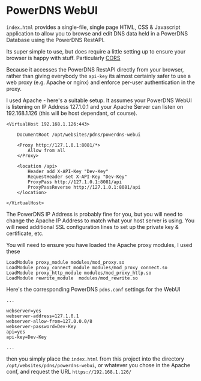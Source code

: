 # PowerDNS WebUI

`index.html` provides a single-file, single page HTML, CSS & Javascript application to allow you to browse and edit 
DNS data held in a PowerDNS Database using the PowerDNS RestAPI.

Its super simple to use, but does require a little setting up to ensure your browser is happy with stuff.
Particularly [CORS](https://developer.mozilla.org/en-US/docs/Web/HTTP/CORS)

Because it accesses the PowerDNS RestAPI directly from your browser, rather than giving everybody the `api-key`
its almost certainly safer to use a web proxy (e.g. Apache or nginx) and enforce per-user authentication in the proxy.

I used Apache - here's a suitable setup. It assumes your PowerDNS WebUI is listening on IP Address 127.1.0.1
and your Apache Server can listen on 192.168.1.126 (this will be host dependant, of course).

```
<VirtualHost 192.168.1.126:443>

	DocumentRoot /opt/websites/pdns/powerdns-webui

	<Proxy http://127.1.0.1:8081/*>
		Allow from all
	</Proxy>

	<location /api>
		Header add X-API-Key "Dev-Key"
		RequestHeader set X-API-Key "Dev-Key"
		ProxyPass http://127.1.0.1:8081/api
		ProxyPassReverse http://127.1.0.1:8081/api
	</location>

</VirtualHost>
```

The PowerDNS IP Address is probably fine for you, but you will need to change the Apache IP Address to match
what your host server is using. 
You will need additional SSL configuration lines to set up the private key & certificate, etc.

You will need to ensure you have loaded the Apache proxy modules, I used these

```
LoadModule proxy_module modules/mod_proxy.so
LoadModule proxy_connect_module modules/mod_proxy_connect.so
LoadModule proxy_http_module modules/mod_proxy_http.so
LoadModule rewrite_module  modules/mod_rewrite.so
```
Here's the corresponding PowerDNS `pdns.conf` settings for the WebUI

```
...

webserver=yes
webserver-address=127.1.0.1
webserver-allow-from=127.0.0.0/8
webserver-password=Dev-Key
api=yes
api-key=Dev-Key

...

```


then you simply place the `index.html` from this project into the directory `/opt/websites/pdns/powerdns-webui`,
or whatever you chose in the Apache conf, and request the URL `https://192.168.1.126/`

